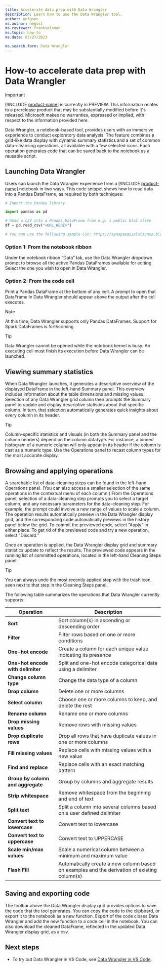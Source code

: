 ```yaml
---
title: Accelerate data prep with Data Wrangler
description: Learn how to use the Data Wrangler tool.
author: nelgson
ms.author: negust
ms.reviewer: franksolomon
ms.topic: how-to
ms.date: 03/27/2023

ms.search.form: Data Wrangler
---
```


# How-to accelerate data prep with Data Wrangler

> [!IMPORTANT]
> [!INCLUDE [product-name](../includes/product-name.md)] is currently in PREVIEW. This information relates to a prerelease product that may be substantially modified before it's released. Microsoft makes no warranties, expressed or implied, with respect to the information provided here.

Data Wrangler, a notebook-based tool, provides users with an immersive experience to conduct exploratory data analysis. The feature combines a grid-like data display with dynamic summary statistics and a set of common data-cleansing operations, all available with a few selected icons. Each operation generates code that can be saved back to the notebook as a reusable script.

## Launching Data Wrangler

Users can launch the Data Wrangler experience from a [!INCLUDE [product-name](../includes/product-name.md)] notebook in two ways. This code snippet shows how to read data into a Pandas DataFrame, as required by both techniques:

```Python
# Import the Pandas library

import pandas as pd

# Read a CSV into a Pandas DataFrame from e.g. a public blob store
df = pd.read_csv("<URL_HERE>")

# You can use the following sample CSV: https://synapseaisolutionsa.blob.core.windows.net/public/Credit_Card_Fraud_Detection/creditcard.csv
```

### Option 1: From the notebook ribbon

Under the notebook ribbon “Data” tab, use the Data Wrangler dropdown prompt to browse all the active Pandas DataFrames available for editing. Select the one you wish to open in Data Wrangler.

### Option 2: From the code cell

Print a Pandas DataFrame at the bottom of any cell. A prompt to open that DataFrame in Data Wrangler should appear above the output after the cell executes.

> [!NOTE]
> At this time, Data Wrangler supports only Pandas DataFrames. Support for Spark DataFrames is forthcoming.

> [!TIP]
> Data Wrangler cannot be opened while the notebook kernel is busy. An executing cell must finish its execution before Data Wrangler can be launched.

## Viewing summary statistics

When Data Wrangler launches, it generates a descriptive overview of the displayed DataFrame in the left-hand Summary panel. This overview includes information about the table dimensions and missing values. Selection of any Data Wrangler grid column then prompts the Summary panel to update and display descriptive statistics about that specific column. In turn, that selection automatically generates quick insights about every column in its header.

> [!TIP]
> Column-specific statistics and visuals (in both the Summary panel and the column headers) depend on the column datatype. For instance, a binned histogram of a numeric column will only appear in its header if the column is cast as a numeric type. Use the Operations panel to recast column types for the most accurate display.

## Browsing and applying operations

A searchable list of data-cleaning steps can be found in the left-hand Operations panel. (You can also access a smaller selection of the same operations in the contextual menu of each column.) From the Operations panel, selection of a data-cleaning step prompts you to select a target column, and any necessary parameters for the data-cleaning step. For example, the prompt could involve a new range of values to scale a column. The operation results automatically preview in the Data Wrangler display grid, and the corresponding code automatically previews in the history panel below the grid. To commit the previewed code, select “Apply” in either place. To get rid of the previewed code and try a new operation, select “Discard.”

Once an operation is applied, the Data Wrangler display grid and summary statistics update to reflect the results. The previewed code appears in the running list of committed operations, located in the left-hand Cleaning Steps panel.

> [!TIP]
> You can always undo the most recently applied step with the trash icon, seen next to that step in the Cleaning Steps panel.

The following table summarizes the operations that Data Wrangler currently supports:

| **Operation** | **Description** |
|---|---|
| **Sort** | Sort column(s) in ascending or descending order |
| **Filter** | Filter rows based on one or more conditions |
| **One-hot encode** | Create a column for each unique value indicating its presence |
| **One-hot encode with delimiter** | Split and one-hot encode categorical data using a delimiter |
| **Change column type** | Change the data type of a column |
| **Drop column** | Delete one or more columns |
| **Select column** | Choose one or more columns to keep, and delete the rest |
| **Rename column** | Rename one or more columns |
| **Drop missing values** | Remove rows with missing values |
| **Drop duplicate rows** | Drop all rows that have duplicate values in one or more columns |
| **Fill missing values** | Replace cells with missing values with a new value |
| **Find and replace** | Replace cells with an exact matching pattern |
| **Group by column and aggregate** | Group by columns and aggregate results |
| **Strip whitespace** | Remove whitespace from the beginning and end of text |
| **Split text** | Split a column into several columns based on a user defined delimiter |
| **Convert text to lowercase** | Convert text to lowercase |
| **Convert text to uppercase** | Convert text to UPPERCASE |
| **Scale min/max values** | Scale a numerical column between a minimum and maximum value |
| **Flash Fill** | Automatically create a new column based on examples and the derivation of existing column(s) |

## Saving and exporting code

The toolbar above the Data Wrangler display grid provides options to save the code that the tool generates. You can copy the code to the clipboard, or export it to the notebook as a new function. Export of the code closes Data Wrangler and add the new function to a code cell in the notebook. You can also download the cleaned DataFrame, reflected in the updated Data Wrangler display grid, as a csv.

## Next steps

- To try out Data Wrangler in VS Code, see [Data Wrangler in VS Code](https://aznb.azurewebsites.net/docs/vscode-data-wrangler/).